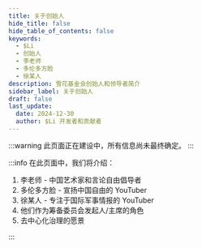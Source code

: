 ```yaml
---
title: 关于创始人
hide_title: false
hide_table_of_contents: false
keywords:
  - $Li
  - 创始人
  - 李老师
  - 多伦多方脸
  - 徐某人
description: 雪花基金会创始人和领导者简介
sidebar_label: 关于创始人
draft: false
last_update:
  date: 2024-12-30
  author: $Li 开发者和贡献者
---
```


:::warning
此页面正在建设中，所有信息尚未最终确定。
:::

:::info
在此页面中，我们将介绍：

1. 李老师 - 中国艺术家和言论自由倡导者
2. 多伦多方脸 - 宣扬中国自由的 YouTuber
3. 徐某人 - 专注于国际军事情报的 YouTuber
4. 他们作为筹备委员会发起人/主席的角色
5. 去中心化治理的愿景

:::
